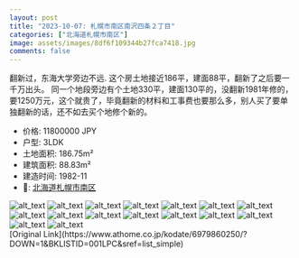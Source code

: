 ```yaml
---
layout: post
title: "2023-10-07: 札幌市南区南沢四条２丁目"
categories: ["北海道札幌市南区"]
image: assets/images/8df6f109344b27fca7418.jpg
comments: false
---
```

<p>翻新过，东海大学旁边不远.
这个房土地接近186平，建面88平，翻新了之后要一千万出头。
同一个地段旁边有个土地330平，建面130平的，没翻新1981年修的，要1250万元，这个就贵了，毕竟翻新的材料和工事费也要那么多，别人买了要单独翻新的话，还不如去买个地修个新的。</p>

* 价格: 11800000 JPY
* 户型: 3LDK
* 土地面积: 186.75m²
* 建筑面积: 88.83m²
* 建造时间: 1982-11
* 📍: [北海道札幌市南区](https://www.google.com/maps/search/?api=1&query=42.98714925848604%2C141.31558822883605)

<div class="scroll-container"><img src="/jp-homes-page/assets/images/c3a65f15fdf903dd180ab.jpg" alt="alt_text"/>
<img src="/jp-homes-page/assets/images/f6940c919a4257b9017bf.jpg" alt="alt_text"/>
<img src="/jp-homes-page/assets/images/d58e784557c793a3c18b6.jpg" alt="alt_text"/>
<img src="/jp-homes-page/assets/images/75cfb88c461ab39a76ecc.jpg" alt="alt_text"/>
<img src="/jp-homes-page/assets/images/5bbc6dd983e0602559b67.jpg" alt="alt_text"/>
<img src="/jp-homes-page/assets/images/a2f092810724bbd186858.jpg" alt="alt_text"/>
<img src="/jp-homes-page/assets/images/50cb55e11f38985526f75.jpg" alt="alt_text"/>
<img src="/jp-homes-page/assets/images/0219c6acc38544e0f7473.jpg" alt="alt_text"/>
<img src="/jp-homes-page/assets/images/d7b185bbf79188672462a.jpg" alt="alt_text"/>
<img src="/jp-homes-page/assets/images/da24707b921a1b0285419.jpg" alt="alt_text"/>
<img src="/jp-homes-page/assets/images/3ca3e9937393eefff91bb.jpg" alt="alt_text"/>
<img src="/jp-homes-page/assets/images/c3c53be4e71a0bf9c123e.jpg" alt="alt_text"/>
<img src="/jp-homes-page/assets/images/27a8791bd66257078c02f.jpg" alt="alt_text"/>
<img src="/jp-homes-page/assets/images/24593b3496f98d11244f8.jpg" alt="alt_text"/>
<img src="/jp-homes-page/assets/images/738f06b9fbf7e88a01d3b.jpg" alt="alt_text"/>
<img src="/jp-homes-page/assets/images/3b6da2b8718696855fada.jpg" alt="alt_text"/></div>
[Original Link](https://www.athome.co.jp/kodate/6979860250/?DOWN=1&BKLISTID=001LPC&sref=list_simple)